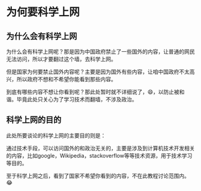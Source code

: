 # 为何要科学上网

## 为什么会有科学上网

为什么会有科学上网呢？那是因为中国政府禁止了一些国外的内容，让普通的网民无法访问，所以才要翻过这个墙，去科学上网。

但是国家为何要禁止国外内容呢？主要是因为国外有些内容，让咱中国政府不太高兴，所以政府不想和不希望你能看到那些内容。

到底有哪些内容不想让你看到呢？那此处暂时就不详细说了，😄，以防止被和谐。毕竟此处只关心为了学习技术而翻墙，不涉及政治。

## 科学上网的目的

此处所要谈论的科学上网的主要目的则是：

通过技术手段，可以访问国外的和政治无关的，主要是涉及到计算机技术开发相关的内容，比如google，Wikipedia，stackoverflow等等技术资源，用于技术学习等目的。

至于科学上网之后，看到了国家不希望你看到的内容，不在此教程讨论范围内。😂